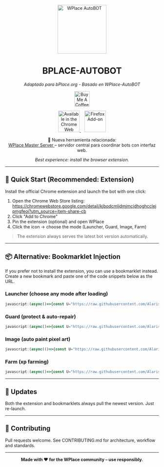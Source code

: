 <p align="center">
  <a href="https://chromewebstore.google.com/detail/kjbodcmljdmjmcjdhoghcclejpmgfeoj?utm_source=item-share-cb" target="_blank" rel="noopener">
    <img src="https://raw.githubusercontent.com/Alarisco/WPlace-AutoBOT/refs/heads/main/src/addons/Auto-bot-extension/icons/icon128.png" alt="WPlace AutoBOT" width="160" height="160"/>
  </a>
</p>

<h1 align="center">BPLACE-AUTOBOT</h1>

<p align="center">
  <em>Adaptado para bPlace.org - Basado en WPlace-AutoBOT</em>
</p>

<!-- Botón Buy Me a Coffee -->
<p align="center">
  <a href="https://buymeacoffee.com/alariscoi" target="_blank" rel="noopener">
    <img src="https://cdn.buymeacoffee.com/buttons/v2/default-yellow.png" alt="Buy Me A Coffee" height="50" />
  </a>
</p>


<!-- Badges de Chrome y Firefox -->
<p align="center">
  <a href="https://chromewebstore.google.com/detail/kjbodcmljdmjmcjdhoghcclejpmgfeoj?utm_source=item-share-cb" target="_blank" rel="noopener noreferrer">
    <img
      src="https://developer.chrome.com/static/docs/webstore/branding/image/mPGKYBIR2uCP0ApchDXE.png"
      alt="Available in the Chrome Web Store"
      height="70"
    />
  </a>
  &nbsp;&nbsp;
  <a href="https://addons.mozilla.org/es-ES/firefox/addon/wplace-autobot-launcher/" target="_blank" rel="noopener noreferrer">
    <img
      src="https://logos-world.net/wp-content/uploads/2021/08/Firefox-Logo.png"
      alt="Firefox Add-on"
      height="70"
    />
  </a>
</p>


<!-- Novedad: enlace al repositorio WPlace Master Server -->
<p align="center">
  🚀 Nueva herramienta relacionada: <br>
  <a href="https://github.com/Alarisco/Wplace-AutoBotnet-Server" target="_blank" rel="noopener">
    WPlace Master Server
  </a> – servidor central para coordinar bots con interfaz web.
</p>


<!-- Texto en otro párrafo centrado -->
<p align="center">
  <em>Best experience: install the browser extension.</em>
</p>

---

## 🚀 Quick Start (Recommended: Extension)

Install the official Chrome extension and launch the bot with one click:

1. Open the Chrome Web Store listing:
   https://chromewebstore.google.com/detail/kjbodcmljdmjmcjdhoghcclejpmgfeoj?utm_source=item-share-cb
2. Click "Add to Chrome"
3. Pin the extension (optional) and open WPlace
4. Click the icon → choose the mode (Launcher, Guard, Image, Farm)

> The extension always serves the latest bot version automatically.

---

## 📦 Alternative: Bookmarklet Injection
If you prefer not to install the extension, you can use a bookmarklet instead.
Create a new bookmark and paste one of the code snippets below as the URL.

### Launcher (choose any mode after loading)
```javascript
javascript:(async()=>{const U="https://raw.githubusercontent.com/Alarisco/WPlace-AutoBOT/refs/heads/main/Auto-Launcher.js";try{const r=await fetch(U,{cache:"no-cache"});if(!r.ok)throw new Error(r.status+" "+r.statusText);const code=await r.text();const blob=new Blob([code+"\n//# sourceURL="+U],{type:"text/javascript"});const blobUrl=URL.createObjectURL(blob);try{await new Promise((ok,err)=>{const s=document.createElement("script");s.src=blobUrl;s.onload=ok;s.onerror=err;document.documentElement.appendChild(s);});}catch(e){await import(blobUrl);}}catch(e){alert("[Auto-Launcher] Could not load/inject: "+e.message+"\nTry another page or use Option C (module).");}})();
```

### Guard (protect & auto-repair)
```javascript
javascript:(async()=>{const U="https://raw.githubusercontent.com/Alarisco/WPlace-AutoBOT/refs/heads/main/Auto-Guard.js";try{const r=await fetch(U,{cache:"no-cache"});if(!r.ok)throw new Error(r.status+" "+r.statusText);const code=await r.text();const blob=new Blob([code+"\n//# sourceURL="+U],{type:"text/javascript"});const blobUrl=URL.createObjectURL(blob);try{await new Promise((ok,err)=>{const s=document.createElement("script");s.src=blobUrl;s.onload=ok;s.onerror=err;document.documentElement.appendChild(s);});}catch(e){await import(blobUrl);}}catch(e){alert("[Auto-Guard] Could not load/inject: "+e.message+"\nTry another page or use Option C (module).");}})();
```

### Image (auto paint pixel art)
```javascript
javascript:(async(()=>{const U="https://raw.githubusercontent.com/Alarisco/WPlace-AutoBOT/refs/heads/main/Auto-Image.js";try{const r=await fetch(U,{cache:"no-cache"});if(!r.ok)throw new Error(r.status+" "+r.statusText);const code=await r.text();const blob=new Blob([code+"\n//# sourceURL="+U],{type:"text/javascript"});const blobUrl=URL.createObjectURL(blob);try{await new Promise((ok,err)=>{const s=document.createElement("script");s.src=blobUrl;s.onload=ok;s.onerror=err;document.documentElement.appendChild(s);});}catch(e){await import(blobUrl);}}catch(e){alert("[Auto-Image] Could not load/inject: "+e.message+"\nTry another page or use Option C (module).");}})();
```

### Farm (xp farming)
```javascript
javascript:(async()=>{const U="https://raw.githubusercontent.com/Alarisco/WPlace-AutoBOT/refs/heads/main/Auto-Farm.js";try{const r=await fetch(U,{cache:"no-cache"});if(!r.ok)throw new Error(r.status+" "+r.statusText);const code=await r.text();const blob=new Blob([code+"\n//# sourceURL="+U],{type:"text/javascript"});const blobUrl=URL.createObjectURL(blob);try{await new Promise((ok,err)=>{const s=document.createElement("script");s.src=blobUrl;s.onload=ok;s.onerror=err;document.documentElement.appendChild(s);});}catch(e){await import(blobUrl);}}catch(e){alert("[Auto-Farm] Could not load/inject: "+e.message+"\nTry another page or use Option C (module).");}})();
```

---

## 🔄 Updates
Both the extension and bookmarklets always pull the newest version. Just re-launch.

---

## 🤝 Contributing
Pull requests welcome. See CONTRIBUTING.md for architecture, workflow and standards.

---

<p align="center"><strong>Made with ❤️ for the WPlace community – use responsibly.</strong></p>
